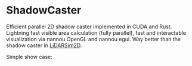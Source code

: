 # ShadowCaster
Efficient parallel 2D shadow caster implemented in CUDA and Rust. Lightning fast visible area calculation (fully parallel), fast and interactable visualization via nannou OpenGL and nannou egui. Way better than the shadow caster in [LiDARSim2D](https://github.com/Enigmatisms/LiDARSim2D).

Simple show case:




